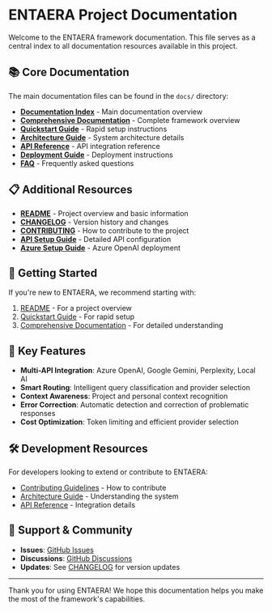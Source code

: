 # ENTAERA Project Documentation

Welcome to the ENTAERA framework documentation. This file serves as a central index to all documentation resources available in this project.

## 📚 Core Documentation

The main documentation files can be found in the `docs/` directory:

- [**Documentation Index**](./docs/README.md) - Main documentation overview
- [**Comprehensive Documentation**](./docs/ENTAERA_COMPREHENSIVE_DOCUMENTATION.md) - Complete framework overview
- [**Quickstart Guide**](./docs/ENTAERA_QUICKSTART_GUIDE.md) - Rapid setup instructions
- [**Architecture Guide**](./docs/ENTAERA_ARCHITECTURE_GUIDE.md) - System architecture details
- [**API Reference**](./docs/ENTAERA_API_REFERENCE.md) - API integration reference
- [**Deployment Guide**](./docs/ENTAERA_DEPLOYMENT_GUIDE.md) - Deployment instructions
- [**FAQ**](./docs/ENTAERA_FAQ.md) - Frequently asked questions

## 📋 Additional Resources

- [**README**](./README.md) - Project overview and basic information
- [**CHANGELOG**](./CHANGELOG.md) - Version history and changes
- [**CONTRIBUTING**](./CONTRIBUTING.md) - How to contribute to the project
- [**API Setup Guide**](./API_SETUP_GUIDE.md) - Detailed API configuration
- [**Azure Setup Guide**](./AZURE_SETUP_GUIDE.md) - Azure OpenAI deployment

## 🚀 Getting Started

If you're new to ENTAERA, we recommend starting with:

1. [README](./README.md) - For a project overview
2. [Quickstart Guide](./docs/ENTAERA_QUICKSTART_GUIDE.md) - For rapid setup
3. [Comprehensive Documentation](./docs/ENTAERA_COMPREHENSIVE_DOCUMENTATION.md) - For detailed understanding

## 🧩 Key Features

- **Multi-API Integration**: Azure OpenAI, Google Gemini, Perplexity, Local AI
- **Smart Routing**: Intelligent query classification and provider selection
- **Context Awareness**: Project and personal context recognition
- **Error Correction**: Automatic detection and correction of problematic responses
- **Cost Optimization**: Token limiting and efficient provider selection

## 🛠️ Development Resources

For developers looking to extend or contribute to ENTAERA:

- [Contributing Guidelines](./CONTRIBUTING.md) - How to contribute
- [Architecture Guide](./docs/ENTAERA_ARCHITECTURE_GUIDE.md) - Understanding the system
- [API Reference](./docs/ENTAERA_API_REFERENCE.md) - Integration details

## 🤝 Support & Community

- **Issues**: [GitHub Issues](https://github.com/your-username/ENTAERA-Kata/issues)
- **Discussions**: [GitHub Discussions](https://github.com/your-username/ENTAERA-Kata/discussions)
- **Updates**: See [CHANGELOG](./CHANGELOG.md) for version updates

---

Thank you for using ENTAERA! We hope this documentation helps you make the most of the framework's capabilities.